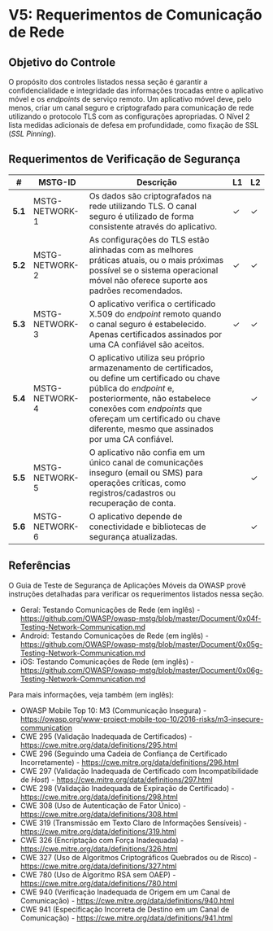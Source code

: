# V5: Requerimentos de Comunicação de Rede

## Objetivo do Controle

O propósito dos controles listados nessa seção é garantir a confidencialidade e integridade das informações trocadas entre o aplicativo móvel e os *endpoints* de serviço remoto. Um aplicativo móvel deve, pelo menos, criar um canal seguro e criptografado para comunicação de rede utilizando o protocolo TLS com as configurações apropriadas. O Nível 2 lista medidas adicionais de defesa em profundidade, como fixação de SSL (*SSL Pinning*).

## Requerimentos de Verificação de Segurança

| # | MSTG-ID | Descrição | L1 | L2 |
| -- | -------- | ---------------------- | - | - |
| **5.1** | MSTG-NETWORK-1 | Os dados são criptografados na rede utilizando TLS. O canal seguro é utilizado de forma consistente através do aplicativo. | ✓ | ✓ |
| **5.2** | MSTG-NETWORK-2 | As configurações do TLS estão alinhadas com as melhores práticas atuais, ou o mais próximas possível se o sistema operacional móvel não oferece suporte aos padrões recomendados. | ✓ | ✓ |
| **5.3** | MSTG-NETWORK-3 | O aplicativo verifica o certificado X.509 do *endpoint* remoto quando o canal seguro é estabelecido. Apenas certificados assinados por uma CA confiável são aceitos. | ✓ | ✓ |
| **5.4** | MSTG-NETWORK-4 | O aplicativo utiliza seu próprio armazenamento de certificados, ou define um certificado ou chave pública do *endpoint* e, posteriormente, não estabelece conexões com *endpoints* que ofereçam um certificado ou chave diferente, mesmo que assinados por uma CA confiável. |   | ✓ |
| **5.5** | MSTG-NETWORK-5 | O aplicativo não confia em um único canal de comunicações inseguro (email ou SMS) para operações críticas, como registros/cadastros ou recuperação de conta. |  | ✓ |
| **5.6** | MSTG-NETWORK-6 | O aplicativo depende de conectividade e bibliotecas de segurança atualizadas. |  | ✓ |

## Referências

O Guia de Teste de Segurança de Aplicações Móveis da OWASP provê instruções detalhadas para verificar os requerimentos listados nessa seção.

- Geral: Testando Comunicações de Rede (em inglês) - <https://github.com/OWASP/owasp-mstg/blob/master/Document/0x04f-Testing-Network-Communication.md>
- Android: Testando Comunicações de Rede (em inglês) - <https://github.com/OWASP/owasp-mstg/blob/master/Document/0x05g-Testing-Network-Communication.md>
- iOS: Testando Comunicações de Rede (em inglês) - <https://github.com/OWASP/owasp-mstg/blob/master/Document/0x06g-Testing-Network-Communication.md>

Para mais informações, veja também (em inglês):

- OWASP Mobile Top 10: M3 (Communicação Insegura) - <https://owasp.org/www-project-mobile-top-10/2016-risks/m3-insecure-communication>
- CWE 295 (Validação Inadequada de Certificados) - <https://cwe.mitre.org/data/definitions/295.html>
- CWE 296 (Seguindo uma Cadeia de Confiança de Certificado Incorretamente) - <https://cwe.mitre.org/data/definitions/296.html>
- CWE 297 (Validação Inadequada de Certificado com Incompatibilidade de *Host*) - <https://cwe.mitre.org/data/definitions/297.html>
- CWE 298 (Validação Inadequada de Expiração de Certificado) - <https://cwe.mitre.org/data/definitions/298.html>
- CWE 308 (Uso de Autenticação de Fator Único) - <https://cwe.mitre.org/data/definitions/308.html>
- CWE 319 (Transmissão em Texto Claro de Informações Sensíveis) - <https://cwe.mitre.org/data/definitions/319.html>
- CWE 326 (Encriptação com Força Inadequada) - <https://cwe.mitre.org/data/definitions/326.html>
- CWE 327 (Uso de Algoritmos Criptográficos Quebrados ou de Risco) - <https://cwe.mitre.org/data/definitions/327.html>
- CWE 780 (Uso de Algoritmo RSA sem OAEP) - <https://cwe.mitre.org/data/definitions/780.html>
- CWE 940 (Verificação Inadequada de Origem em um Canal de Comunicação) - <https://cwe.mitre.org/data/definitions/940.html>
- CWE 941 (Especificação Incorreta de Destino em um Canal de Comunicação) - <https://cwe.mitre.org/data/definitions/941.html>
